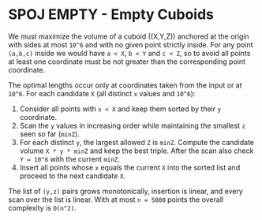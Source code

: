 # SPOJ EMPTY - Empty Cuboids

We must maximize the volume of a cuboid \((X,Y,Z)\) anchored at the origin with sides at most `10^6` and with no given point strictly inside. For any point `(a,b,c)` inside we would have `a < X`, `b < Y` and `c < Z`, so to avoid all points at least one coordinate must be not greater than the corresponding point coordinate.

The optimal lengths occur only at coordinates taken from the input or at `10^6`. For each candidate `X` (all distinct `x` values and `10^6`):

1. Consider all points with `x < X` and keep them sorted by their `y` coordinate.
2. Scan the `y` values in increasing order while maintaining the smallest `z` seen so far (`minZ`).
3. For each distinct `y`, the largest allowed `Z` is `minZ`. Compute the candidate volume `X * y * minZ` and keep the best triple. After the scan also check `Y = 10^6` with the current `minZ`.
4. Insert all points whose `x` equals the current `X` into the sorted list and proceed to the next candidate `X`.

The list of `(y,z)` pairs grows monotonically, insertion is linear, and every scan over the list is linear. With at most `n = 5000` points the overall complexity is `O(n^2)`.
